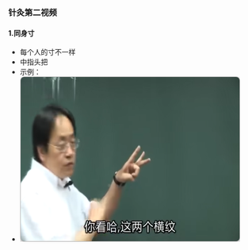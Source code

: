 ### 针灸第二视频

#### 1.同身寸
- 每个人的寸不一样
- 中指头把
- 示例：
- ![文本](https://github.com/abcdcba123/NHX_note/blob/main/public/img/%E5%90%8C%E8%BA%AB%E5%AF%B8.png "同身寸")

